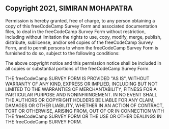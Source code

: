 ## Copyright 2021, SIMIRAN MOHAPATRA

Permission is hereby granted, free of charge, to any person obtaining a copy of this freeCodeCamp Survey Form and associated documentation files, to deal in the freeCodeCamp Survey Form without restriction, including without limitation the rights to use, copy, modify, merge, publish, distribute, sublicense, and/or sell copies of the freeCodeCamp Survey Form, and to permit persons to whom the freeCodeCamp Survey Form is furnished to do so, subject to the following conditions:

The above copyright notice and this permission notice shall be included in all copies or substantial portions of the freeCodeCamp Survey Form.

THE freeCodeCamp SURVEY FORM IS PROVIDED "AS IS", WITHOUT WARRANTY OF ANY KIND, EXPRESS OR IMPLIED, INCLUDING BUT NOT LIMITED TO THE WARRANTIES OF MERCHANTABILITY, FITNESS FOR A PARTICULAR PURPOSE AND NONINFRINGEMENT. IN NO EVENT SHALL THE AUTHORS OR COPYRIGHT HOLDERS BE LIABLE FOR ANY CLAIM, DAMAGES OR OTHER LIABILITY, WHETHER IN AN ACTION OF CONTRACT, TORT OR OTHERWISE, ARISING FROM, OUT OF OR IN CONNECTION WITH THE freeCodeCamp SURVEY FORM OR THE USE OR OTHER DEALINGS IN THE freeCodeCamp SURVEY FORM.